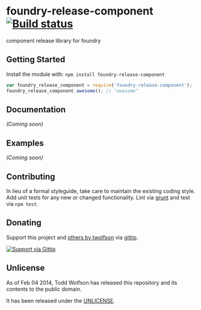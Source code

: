 # foundry-release-component [![Build status](https://travis-ci.org/twolfson/foundry-release-component.png?branch=master)](https://travis-ci.org/twolfson/foundry-release-component)

component release library for foundry

## Getting Started
Install the module with: `npm install foundry-release-component`

```javascript
var foundry_release_component = require('foundry-release-component');
foundry_release_component.awesome(); // "awesome"
```

## Documentation
_(Coming soon)_

## Examples
_(Coming soon)_

## Contributing
In lieu of a formal styleguide, take care to maintain the existing coding style. Add unit tests for any new or changed functionality. Lint via [grunt](https://github.com/gruntjs/grunt) and test via `npm test`.

## Donating
Support this project and [others by twolfson][gittip] via [gittip][].

[![Support via Gittip][gittip-badge]][gittip]

[gittip-badge]: https://rawgithub.com/twolfson/gittip-badge/master/dist/gittip.png
[gittip]: https://www.gittip.com/twolfson/

## Unlicense
As of Feb 04 2014, Todd Wolfson has released this repository and its contents to the public domain.

It has been released under the [UNLICENSE][].

[UNLICENSE]: UNLICENSE

